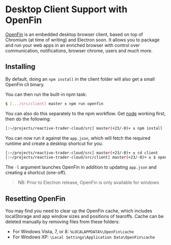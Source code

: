 # Desktop Client Support with OpenFin

[OpenFin](http://openfin.co) is an embedded desktop browser client, based on top of Chromium (at time of writing) and
Electron soon. It allows you to package and run your web apps in an enriched browser with control over communication,
notifications, browser chrome, users and much more.

## Installing

By default, doing an `npm install` in the client folder will also get a small OpenFin cli binary.

You can then run the built-in npm task:

```sh
$ [.../src/client] master ± npm run openfin
```

You can also do this separately to the npm workflow. Get [node](https://nodejs.org/en/) working first, then do the following:

```sh
[:~/projects/reactive-trader-cloud/src] master(+23/-0)+ ± npm install -g openfin-cli
```

You can now run it against the `app.json`, which will fetch the required runtime and create a desktop shortcut for you.

```sh
[:~/projects/reactive-trader-cloud/src] master(+23/-0)+ ± cd client
[:~/projects/reactive-trader-cloud/src/client] master(+23/-0)+ ± $ openfin -c src/app.json -l
```

The `-l` argument launches OpenFin in addition to updating `app.json` and creating a shortcut (one-off).

> NB: Prior to Electron release, OpenFin is only available for windows

## Resetting OpenFin

You may find you need to clear up the OpenFin cache, which includes localStorage and app window sizes and positions of tearoffs.
Cache can be deleted manually by removing files from these folders:

 - For Windows Vista, 7, or 8: `%LOCALAPPDATA%\OpenFin\cache`
 - For Windows XP: `\Local Settings\Application Data\OpenFin\cache`

